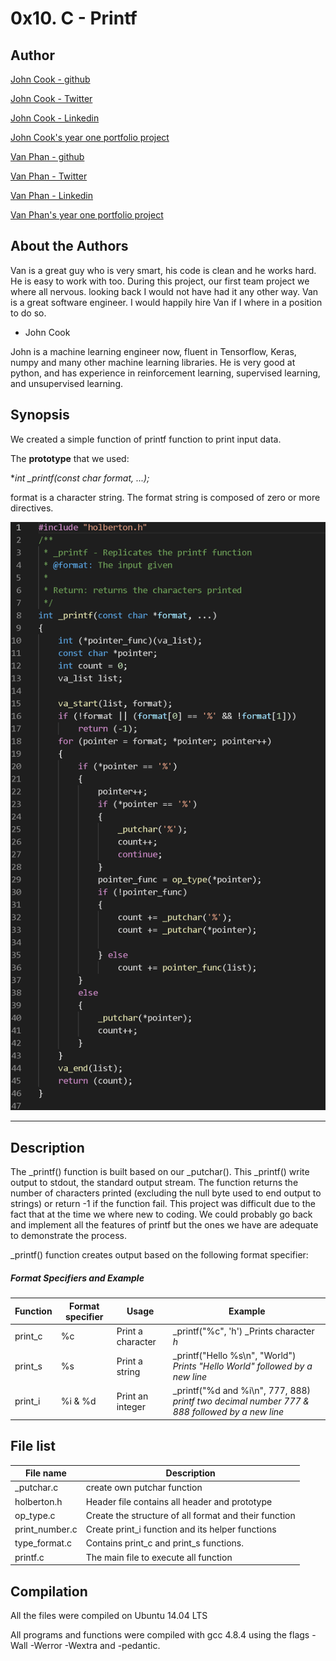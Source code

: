 # 0x10. C - Printf

## Author

[John Cook - github](https://github.com/JohnCook17)

[John Cook - Twitter](https://twitter.com/celox_umbra)

[John Cook - Linkedin](https://www.linkedin.com/in/john-cook-17a13b17a/)

[John Cook's year one portfolio project](https://github.com/JohnCook17/OCR_for_whiteboarding)

[Van Phan - github](https://github.com/vdphan)

[Van Phan - Twitter](https://twitter.com/Van_wears_vans)

[Van Phan - Linkedin](https://www.linkedin.com/in/van-phan-344764180/)

[Van Phan's year one portfolio project](https://github.com/vdphan/Weat_project)

## About the Authors
Van is a great guy who is very smart, his code is clean and he works hard. He is easy to work with too.
During this project, our first team project we where all nervous. looking back I would not have had it any
other way. Van is a great software engineer. I would happily hire Van if I where in a position to do so.
- John Cook

John is a machine learning engineer now, fluent in Tensorflow, Keras, numpy and many other machine learning
libraries. He is very good at python, and has experience in reinforcement learning, supervised learning, and
unsupervised learning.


## Synopsis
We created a simple function of printf function to print input data.

The **prototype** that we used:

**int _printf(const char *format, ...);**

format is a character string. The format string is composed of zero or more directives.


![alt text](https://github.com/JohnCook17/printf/blob/master/main_printf.PNG?raw=true)

---

## Description
The _printf() function is built based on our _putchar(). This _printf() write output to stdout, the standard output stream. The function returns  the number of characters printed (excluding the null byte used to end output to strings) or return -1 if the function fail. This project was difficult due to the fact that at the time we where new
to coding. We could probably go back and implement all the features of printf but the ones we have are adequate to demonstrate the process.

_printf() function creates output based on the following format specifier:

##### Format Specifiers and Example

| Function | Format specifier | Usage | Example |
| --- | --- | --- | --- |
| print_c | %c | Print a character | _printf("%c", 'h') _Prints character _h_ |
| print_s | %s | Print a string | _printf("Hello %s\n", "World") _Prints "Hello World" followed by a new line_ |
| print_i | %i & %d | Print an integer | _printf("%d and %i\n", 777, 888) _printf two decimal number 777 & 888 followed by a new line_ |

## File list

| File name | Description |
| --- | --- |
| _putchar.c | create own putchar function |
| holberton.h | Header file contains all header and prototype |
| op_type.c | Create the structure of all format and their function |
| print_number.c | Create print_i function and its helper functions |
| type_format.c | Contains print_c and print_s functions. |
| printf.c | The main file to execute all function |

## Compilation
All the files were compiled on Ubuntu 14.04 LTS

All programs and functions were compiled with gcc 4.8.4 using the flags -Wall -Werror -Wextra and -pedantic.